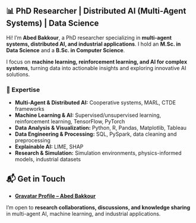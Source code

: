 ## 📊 PhD Researcher | Distributed AI (Multi-Agent Systems) | Data Science

Hi! I’m **Abed Bakkour**, a PhD researcher specializing in **multi-agent systems, distributed AI, and industrial applications**. I hold an **M.Sc. in Data Science** and a **B.Sc. in Computer Science**.

I focus on **machine learning, reinforcement learning, and AI for complex systems**, turning data into actionable insights and exploring innovative AI solutions.

### 🔹 Expertise
- **Multi-Agent & Distributed AI:** Cooperative systems, MARL, CTDE frameworks  
- **Machine Learning & AI:** Supervised/unsupervised learning, reinforcement learning, TensorFlow, PyTorch  
- **Data Analysis & Visualization:** Python, R, Pandas, Matplotlib, Tableau  
- **Data Engineering & Processing:** SQL, PySpark, data cleaning and preprocessing  
- **Explainable AI:** LIME, SHAP  
- **Research & Simulation:** Simulation environments, physics-informed models, industrial datasets  

## 📬 Get in Touch
 
 - [**Gravatar Profile – Abed Bakkour**](https://gravatar.com/colorfulcrusadeb1dfd8ceab)


I’m open to **research collaborations, discussions, and knowledge sharing** in multi-agent AI, machine learning, and industrial applications.
